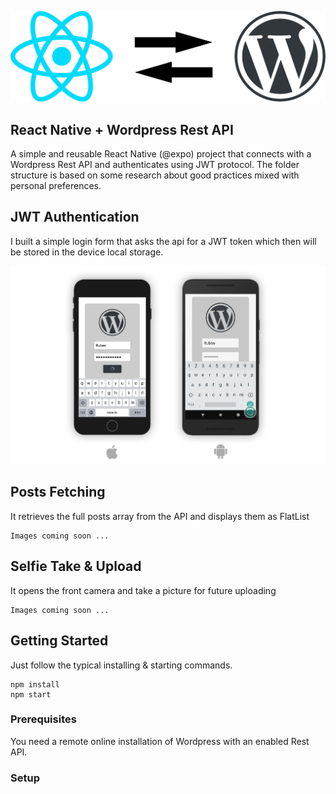 ![React Native Wordpress Api](assets/github/logo.png)
## React Native + Wordpress Rest API

A simple and reusable React Native (@expo) project that connects with a Wordpress Rest API and authenticates using JWT protocol. The folder structure is based on some research about good practices mixed with personal preferences.

## JWT Authentication

I built a simple login form that asks the api for a JWT token which then will be stored in the device local storage.

![iOs and Android screens](assets/github/screens1.png)

## Posts Fetching
It retrieves the full posts array from the API and displays them as FlatList

```
Images coming soon ...
```
## Selfie Take & Upload
It opens the front camera and take a picture for future uploading

```
Images coming soon ...
```

## Getting Started
Just follow the typical installing & starting commands.
```
npm install
npm start
```

### Prerequisites

You need a remote online installation of Wordpress with an enabled Rest API.

### Setup
